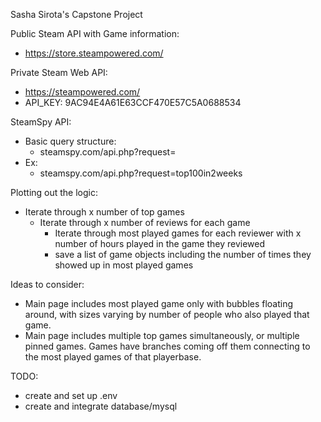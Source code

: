 Sasha Sirota's Capstone Project

Public Steam API with Game information:

- https://store.steampowered.com/

Private Steam Web API:

- https://steampowered.com/
- API_KEY: 9AC94E4A61E63CCF470E57C5A0688534

SteamSpy API:

- Basic query structure:
  - steamspy.com/api.php?request=
- Ex:
  - steamspy.com/api.php?request=top100in2weeks

Plotting out the logic:

- Iterate through x number of top games
  - Iterate through x number of reviews for each game
    - Iterate through most played games for each reviewer with x number of hours played in the game they reviewed
    - save a list of game objects including the number of times they showed up in most played games

Ideas to consider:

- Main page includes most played game only with bubbles floating around, with sizes varying by number of people who also played that game.
- Main page includes multiple top games simultaneously, or multiple pinned games. Games have branches coming off them connecting to the most played games of that playerbase.


TODO:
- create and set up .env
- create and integrate database/mysql